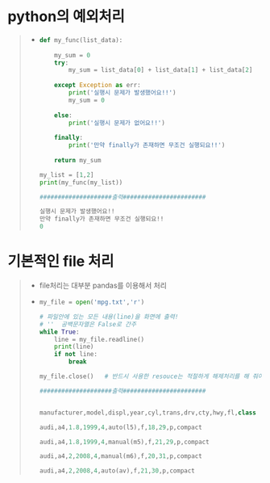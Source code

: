 # python의 예외처리

> * ```python
>   def my_func(list_data):
>       
>       my_sum = 0    
>       try:
>           my_sum = list_data[0] + list_data[1] + list_data[2]
>           
>       except Exception as err:
>           print('실행시 문제가 발생했어요!!')
>           my_sum = 0
>       
>       else:
>           print('실행시 문제가 없어요!!')
>           
>       finally:
>           print('만약 finally가 존재하면 무조건 실행되요!!')
>                   
>       return my_sum
>   
>   my_list = [1,2]    
>   print(my_func(my_list))
>   
>   ####################출력#######################
>   
>   실행시 문제가 발생했어요!!
>   만약 finally가 존재하면 무조건 실행되요!!
>   0
>   ```



# 기본적인 file 처리

> * file처리는 대부분 pandas를 이용해서 처리
>
> * ```python
>   my_file = open('mpg.txt','r')
>   
>   # 파일안에 있는 모든 내용(line)을 화면에 출력!
>   # ''  공백문자열은 False로 간주
>   while True:
>       line = my_file.readline()
>       print(line)
>       if not line:
>           break
>   
>   my_file.close()   # 반드시 사용한 resouce는 적절하게 해제처리를 해 줘야 함!     
>   
>   ####################출력#######################
>   
>   
>   manufacturer,model,displ,year,cyl,trans,drv,cty,hwy,fl,class
>   
>   audi,a4,1.8,1999,4,auto(l5),f,18,29,p,compact
>   
>   audi,a4,1.8,1999,4,manual(m5),f,21,29,p,compact
>   
>   audi,a4,2,2008,4,manual(m6),f,20,31,p,compact
>   
>   audi,a4,2,2008,4,auto(av),f,21,30,p,compact
>   ```
>
> 